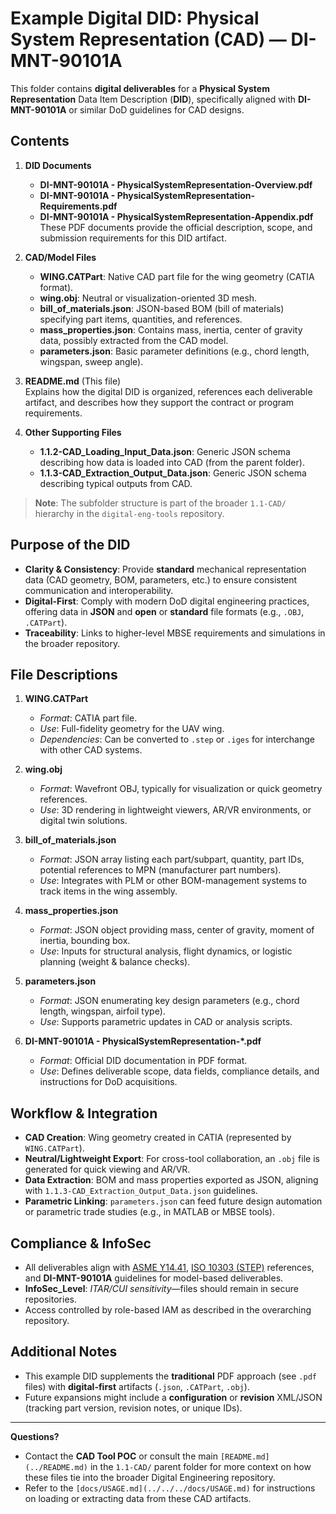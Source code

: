 # Example Digital DID: Physical System Representation (CAD) — DI-MNT-90101A

This folder contains **digital deliverables** for a **Physical System Representation** Data Item Description (**DID**), specifically aligned with **DI-MNT-90101A** or similar DoD guidelines for CAD designs. 

## Contents

1. **DID Documents**  
   - **DI-MNT-90101A - PhysicalSystemRepresentation-Overview.pdf**  
   - **DI-MNT-90101A - PhysicalSystemRepresentation-Requirements.pdf**  
   - **DI-MNT-90101A - PhysicalSystemRepresentation-Appendix.pdf**  
   These PDF documents provide the official description, scope, and submission requirements for this DID artifact.

2. **CAD/Model Files**  
   - **WING.CATPart**: Native CAD part file for the wing geometry (CATIA format).  
   - **wing.obj**: Neutral or visualization-oriented 3D mesh.  
   - **bill_of_materials.json**: JSON-based BOM (bill of materials) specifying part items, quantities, and references.  
   - **mass_properties.json**: Contains mass, inertia, center of gravity data, possibly extracted from the CAD model.  
   - **parameters.json**: Basic parameter definitions (e.g., chord length, wingspan, sweep angle).

3. **README.md** (This file)  
   Explains how the digital DID is organized, references each deliverable artifact, and describes how they support the contract or program requirements.

4. **Other Supporting Files**  
   - **1.1.2-CAD_Loading_Input_Data.json**: Generic JSON schema describing how data is loaded into CAD (from the parent folder).  
   - **1.1.3-CAD_Extraction_Output_Data.json**: Generic JSON schema describing typical outputs from CAD.

> **Note**: The subfolder structure is part of the broader `1.1-CAD/` hierarchy in the `digital-eng-tools` repository.

## Purpose of the DID

- **Clarity & Consistency**: Provide **standard** mechanical representation data (CAD geometry, BOM, parameters, etc.) to ensure consistent communication and interoperability.
- **Digital-First**: Comply with modern DoD digital engineering practices, offering data in **JSON** and **open** or **standard** file formats (e.g., `.OBJ`, `.CATPart`).
- **Traceability**: Links to higher-level MBSE requirements and simulations in the broader repository.

## File Descriptions

1. **WING.CATPart**  
   - *Format*: CATIA part file.  
   - *Use*: Full-fidelity geometry for the UAV wing.  
   - *Dependencies*: Can be converted to `.step` or `.iges` for interchange with other CAD systems.

2. **wing.obj**  
   - *Format*: Wavefront OBJ, typically for visualization or quick geometry references.  
   - *Use*: 3D rendering in lightweight viewers, AR/VR environments, or digital twin solutions.

3. **bill_of_materials.json**  
   - *Format*: JSON array listing each part/subpart, quantity, part IDs, potential references to MPN (manufacturer part numbers).  
   - *Use*: Integrates with PLM or other BOM-management systems to track items in the wing assembly.

4. **mass_properties.json**  
   - *Format*: JSON object providing mass, center of gravity, moment of inertia, bounding box.  
   - *Use*: Inputs for structural analysis, flight dynamics, or logistic planning (weight & balance checks).

5. **parameters.json**  
   - *Format*: JSON enumerating key design parameters (e.g., chord length, wingspan, airfoil type).  
   - *Use*: Supports parametric updates in CAD or analysis scripts.

6. **DI-MNT-90101A - PhysicalSystemRepresentation-*.pdf**  
   - *Format*: Official DID documentation in PDF format.  
   - *Use*: Defines deliverable scope, data fields, compliance details, and instructions for DoD acquisitions.

## Workflow & Integration

- **CAD Creation**: Wing geometry created in CATIA (represented by `WING.CATPart`).  
- **Neutral/Lightweight Export**: For cross-tool collaboration, an `.obj` file is generated for quick viewing and AR/VR.  
- **Data Extraction**: BOM and mass properties exported as JSON, aligning with `1.1.3-CAD_Extraction_Output_Data.json` guidelines.  
- **Parametric Linking**: `parameters.json` can feed future design automation or parametric trade studies (e.g., in MATLAB or MBSE tools).

## Compliance & InfoSec

- All deliverables align with [ASME Y14.41](https://www.asme.org/codes-standards), [ISO 10303 (STEP)](https://www.iso.org/standard/51379.html) references, and **DI-MNT-90101A** guidelines for model-based deliverables.
- **InfoSec_Level**: *ITAR/CUI sensitivity*—files should remain in secure repositories.  
- Access controlled by role-based IAM as described in the overarching repository.

## Additional Notes

- This example DID supplements the **traditional** PDF approach (see `.pdf` files) with **digital-first** artifacts (`.json`, `.CATPart`, `.obj`).
- Future expansions might include a **configuration** or **revision** XML/JSON (tracking part version, revision notes, or unique IDs).

---

**Questions?**  
- Contact the **CAD Tool POC** or consult the main `[README.md](../README.md)` in the `1.1-CAD/` parent folder for more context on how these files tie into the broader Digital Engineering repository.  
- Refer to the `[docs/USAGE.md](../../../docs/USAGE.md)` for instructions on loading or extracting data from these CAD artifacts.

